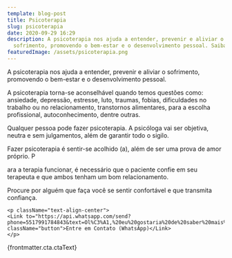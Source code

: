 ```yaml
---
template: blog-post
title: Psicoterapia
slug: psicoterapia
date: 2020-09-29 16:29
description: A psicoterapia nos ajuda a entender, prevenir e aliviar o
  sofrimento, promovendo o bem-estar e o desenvolvimento pessoal. Saiba mais.
featuredImage: /assets/psicoterapia.png
---
```

A psicoterapia nos ajuda a entender, prevenir e aliviar o sofrimento, promovendo o bem-estar e o desenvolvimento pessoal. 

A psicoterapia torna-se aconselhável quando temos questões como: ansiedade, depressão, estresse, luto, traumas, fobias, dificuldades no trabalho ou no relacionamento, transtornos alimentares, para a escolha profissional, autoconhecimento, dentre outras. 

Qualquer pessoa pode fazer psicoterapia. A psicóloga vai ser objetiva, neutra e sem julgamentos, além de garantir todo o sigilo. 

Fazer psicoterapia é sentir-se acolhido (a), além de ser uma prova de amor próprio. P

ara a terapia funcionar, é necessário que o paciente confie em seu terapeuta e que ambos tenham um bom relacionamento. 

Procure por alguém que faça você se sentir confortável e que transmita confiança.

```
<p className="text-align-center">
<Link to="https://api.whatsapp.com/send?phone=5517991784843&text=Ol%C3%A1,%20eu%20gostaria%20de%20saber%20mais%20sobre%20o%20seu%20atendimento%20psicol%C3%B3gico" className="button">Entre em Contato (WhatsApp)</Link>
</p>
```

<p className="text-align-center">

<Link to={frontmatter.cta.ctaLink} className="button">{frontmatter.cta.ctaText}<span class="icon -right"><RiArrowRightSLine/></span></Link>

</p>

<!--EndFragment-->